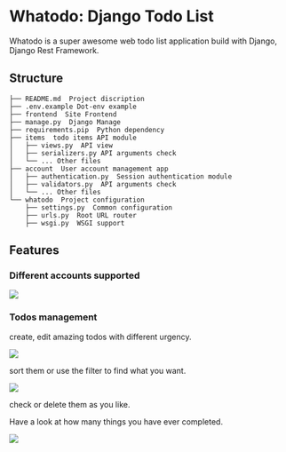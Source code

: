 # Whatodo: Django Todo List

Whatodo is a super awesome web todo list application build with Django, Django Rest Framework. 

## Structure

```
├── README.md  Project discription
├── .env.example Dot-env example
├── frontend  Site Frontend
├── manage.py  Django Manage
├── requirements.pip  Python dependency
├── items  todo items API module
│   ├── views.py  API view
│   ├── serializers.py API arguments check
│	└── ... Other files
├── account  User account management app
│   ├── authentication.py  Session authentication module
│   ├── validators.py  API arguments check
│   └── ... Other files
└── whatodo  Project configuration
    ├── settings.py  Common configuration
    ├── urls.py  Root URL router
    ├── wsgi.py  WSGI support
```

## Features

### Different accounts supported

![](https://cl.ly/3R0b1T211h1m/Screen%20recording%202017-08-07%20at%2004.14.37%20PM.gif)

### Todos management

create, edit amazing todos with different urgency.

![](https://cl.ly/3v0w3J231M00/Screen%20recording%202017-08-07%20at%2003.48.12%20PM.gif)

sort them or use the filter to find what you want.

![](https://cl.ly/2K123c2R083D/Screen%20recording%202017-08-07%20at%2003.57.46%20PM.gif)

check or delete them as you like.

Have a look at how many things you have ever completed.

![](https://cl.ly/0M2h2o2h2g1X/Screen%20recording%202017-08-07%20at%2004.05.46%20PM.gif)

